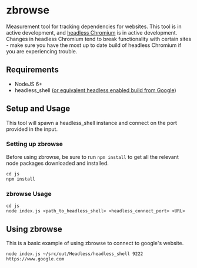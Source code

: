 # zbrowse

Measurement tool for tracking dependencies for websites. 
This tool is in active development, and [headless Chromium](https://chromium.googlesource.com/chromium/src/+/master/headless/ "Headless Chromium") is in active development. 
Changes in headless Chromium tend to break functionality with certain sites - make sure you have the most up to date build of headless Chromium if you are experiencing trouble.

## Requirements

*  NodeJS 6+
*  headless_shell ([or equivalent headless enabled build from Google](https://chromium.googlesource.com/chromium/src/+/master/headless/README.md "Headless Chromium README"))

## Setup and Usage

This tool will spawn a headless_shell instance and connect on the port provided in the input.


### Setting up zbrowse 

Before using zbrowse, be sure to run `npm install` to get all the relevant node packages downloaded and installed.

```
cd js
npm install
```

### zbrowse Usage

```
cd js
node index.js <path_to_headless_shell> <headless_connect_port> <URL>
```

## Using zbrowse

This is a basic example of using zbrowse to connect to google's website.

```
node index.js ~/src/out/Headless/headless_shell 9222 https://www.google.com
```
